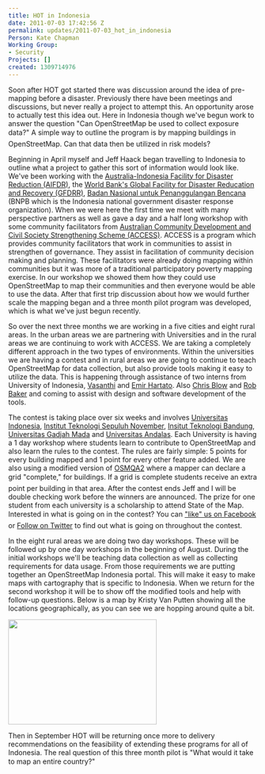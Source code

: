 ```yaml
---
title: HOT in Indonesia
date: 2011-07-03 17:42:56 Z
permalink: updates/2011-07-03_hot_in_indonesia
Person: Kate Chapman
Working Group:
- Security
Projects: []
created: 1309714976
---
```


<p>Soon after HOT got started there was discussion around the idea of pre-mapping before a disaster. Previously there have been meetings and discussions, but never really a project to attempt this. An opportunity arose to actually test this idea out. Here in Indonesia though we've begun work to answer the question "Can OpenStreetMap be used to collect exposure data?" A simple way to outline the program is by mapping buildings in OpenStreetMap. Can that data then be utilized in risk models?</p><p>Beginning in April myself and Jeff Haack began travelling to Indonesia to outline what a project to gather this sort of information would look like. We've been working with the <a href="http://www.aifdr.org/aifdr_public_website/">Australia-Indonesia Facility for Disaster Reduction (AIFDR)</a>, the <a href="http://www.gfdrr.org/gfdrr/">World Bank's Global Facility for Disaster Reducation and Recovery (GFDRR)</a>, <a href="http://www.bnpb.go.id/">Badan Nasional untuk Penanggulangan Bencana </a>(BNPB which is the Indonesia national government disaster response organization). When we were here the first time we meet with many perspective partners as well as gave a day and a half long workshop with some community facilitators from <a href="http://www.access-indo.or.id/">Australian Community Development and Civil Society Strengthening Scheme (ACCESS)</a>. ACCESS is a program which provides community facilitators that work in communities to assist in strengthen of governance. They assist in facilitation of community decision making and planning. These facilitators were already doing mapping within communities but it was more of a traditional participatory poverty mapping exercise. In our workshop we showed them how they could use OpenStreetMap to map their communities and then everyone would be able to use the data. After that first trip discussion about how we would further scale the mapping began and a three month pilot program was developed, which is what we've just begun recently.</p><p>So over the next three months we are working in a five cities and eight rural areas. In the urban areas we are partnering with Universities and in the rural areas we are continuing to work with ACCESS. We are taking a completely different approach in the two types of environments. Within the universities we are having a contest and in rural areas we are going to continue to teach OpenStreetMap for data collection, but also provide tools making it easy to utilize the data. This is happening through assistance of two interns from University of Indonesia, <a href="twitter.com/justva">Vasanthi</a> and <a href="twitter.com/emirhartato">Emir Hartato</a>. Also <a href="http://www.unthinkingly.com/">Chris Blow</a> and <a href="http://twitter.com/#!/rrbaker">Rob Baker</a> and coming to assist with design and software development of the tools.</p><p>The contest is taking place over six weeks and involves <a href="http://www.ui.ac.id/">Universitas Indonesia</a>, <a href="http://www.its.ac.id/">Institut Teknologi Sepuluh November</a>, <a href="http://www.itb.ac.id/">Insitut Teknologi Bandung</a>, <a href="http://www.ugm.ac.id/">Universitas Gadjah Mada</a> and <a href="http://www.unand.ac.id/">Universitas Andalas</a>. Each University is having a 1 day workshop where students learn to contribute to OpenStreetMap and also learn the rules to the contest. The rules are fairly simple: 5 points for every building mapped and 1 point for every other feature added. We are also using a modified version of <a href="http://osmqa2.qualitystreetmap.org/osmqa/">OSMQA2</a> where a mapper can declare a grid "complete," for buildings. If a grid is complete students receive an extra point per building in that area. After the contest ends Jeff and I will be double checking work before the winners are announced. The prize for one student from each university is a scholarship to attend State of the Map. Interested in what is going on in the contest? You can <a href="http://www.facebook.com/kompetisiosm">"like" us on Facebook</a> or <a href="http://twitter.com/osm_id">Follow on Twitter</a> to find out what is going on throughout the contest.</p><p>In the eight rural areas we are doing two day workshops. These will be followed up by one day workshops in the beginning of August. During the initial workshops we'll be teaching data collection as well as collecting requirements for data usage. From those requirements we are putting together an OpenStreetMap Indonesia portal. This will make it easy to make maps with cartography that is specific to Indonesia. When we return for the second workshop it will be to show off the modified tools and help with follow-up questions. Below is a map by Kristy Van Putten showing all the locations geographically, as you can see we are hopping around quite a bit.</p><p><a href="http://hot.openstreetmap.org/weblog/wp-content/uploads/2011/07/ACCESS_districts_visits.jpg"><img class="aligncenter size-medium wp-image-115" title="ACCESS District Visits" src="http://hot.openstreetmap.org/weblog/wp-content/uploads/2011/07/ACCESS_districts_visits-300x212.jpg" alt="" style="width:300px;height:212px"></a></p><p>Then in September HOT will be returning once more to delivery recommendations on the feasibility of extending these programs for all of Indonesia. The real question of this three month pilot is "What would it take to map an entire country?"</p>
